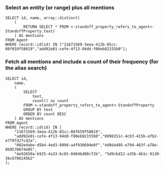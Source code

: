 ### Select an entity (or range) plus all mentions

    SELECT id, name, array::distinct(
        (
            RETURN SELECT * FROM <-standoff_property_refers_to_agent<-StandoffProperty.text)
        ) AS mentions 
    FROM Agent 
    WHERE record::id(id) IN ["21671569-3eea-412b-85cc-08f659f58019","add92e01-cefe-4f13-94dd-f00eb82155b0"];

### Fetch all mentions and include a count of their frequency (for the alias search)

    SELECT id,
        name,
        (
            SELECT 
                text,
                count() as count
            FROM <-standoff_property_refers_to_agent<-StandoffProperty
            GROUP BY text
            ORDER BY count DESC
        ) AS mentions
    FROM Agent 
    WHERE record::id(id) IN [
        "21671569-3eea-412b-85cc-08f659f58019",
        "add92e01-cefe-4f13-94dd-f00eb82155b0","0090151c-4cb3-415b-afb2-e7f0fd27cd2a",
        "002edabe-d5b4-4ed3-809d-a4f936694e0f","4d9da495-e794-463f-a78e-8b9570674e05",
        "4e92650a-b925-4a33-bcb5-0d64bd88cf2b", "5d9cbd12-a35b-4b1c-9130-36c6786145b2"
    ];

